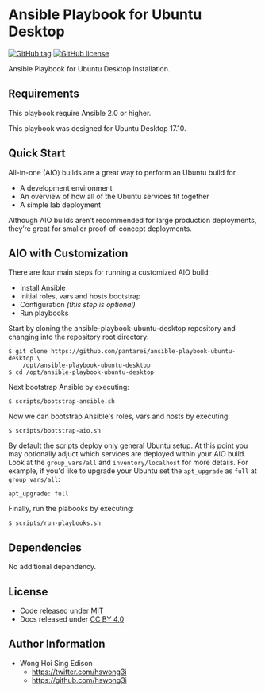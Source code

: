 Ansible Playbook for Ubuntu Desktop
=================================

[![GitHub tag](https://img.shields.io/github/tag/pantarei/ansible-playbook-ubuntu-desktop.svg)](https://github.com/pantarei/ansible-playbook-ubuntu-desktop)
[![GitHub license](https://img.shields.io/github/license/pantarei/ansible-playbook-ubuntu-desktop.svg)](https://github.com/pantarei/ansible-playbook-ubuntu-desktop/blob/master/LICENSE)

Ansible Playbook for Ubuntu Desktop Installation.

Requirements
------------

This playbook require Ansible 2.0 or higher.

This playbook was designed for Ubuntu Desktop 17.10.

Quick Start
-----------

All-in-one (AIO) builds are a great way to perform an Ubuntu build for

-   A development environment
-   An overview of how all of the Ubuntu services fit together
-   A simple lab deployment

Although AIO builds aren’t recommended for large production deployments, they’re great for smaller proof-of-concept deployments.

AIO with Customization
----------------------

There are four main steps for running a customized AIO build:

-   Install Ansible
-   Initial roles, vars and hosts bootstrap
-   Configuration *(this step is optional)*
-   Run playbooks

Start by cloning the ansible-playbook-ubuntu-desktop repository and changing into the repository root directory:

    $ git clone https://github.com/pantarei/ansible-playbook-ubuntu-desktop \
        /opt/ansible-playbook-ubuntu-desktop
    $ cd /opt/ansible-playbook-ubuntu-desktop

Next bootstrap Ansible by executing:

    $ scripts/bootstrap-ansible.sh

Now we can bootstrap Ansible's roles, vars and hosts by executing:

    $ scripts/bootstrap-aio.sh

By default the scripts deploy only general Ubuntu setup. At this point you may optionally adjuct which services are deployed within your AIO build. Look at the `group_vars/all` and `inventory/localhost` for more details. For example, if you'd like to upgrade your Ubuntu set the `apt_upgrade` as `full` at `group_vars/all`:

    apt_upgrade: full

Finally, run the plabooks by executing:

    $ scripts/run-playbooks.sh

Dependencies
------------

No additional dependency.

License
-------

-   Code released under [MIT](https://github.com/hswong3i/ansible-playbook-ubuntu-desktop/blob/master/LICENSE)
-   Docs released under [CC BY 4.0](http://creativecommons.org/licenses/by/4.0/)

Author Information
------------------

-   Wong Hoi Sing Edison
    -   <a href="https://twitter.com/hswong3i" class="uri" class="uri">https://twitter.com/hswong3i</a>
    -   <a href="https://github.com/hswong3i" class="uri" class="uri">https://github.com/hswong3i</a>


